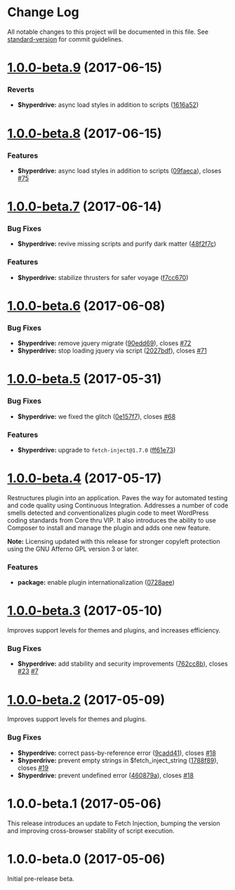 # Change Log

All notable changes to this project will be documented in this file. See [standard-version](https://github.com/conventional-changelog/standard-version) for commit guidelines.

<a name="1.0.0-beta.9"></a>
# [1.0.0-beta.9](https://codeberg.org/vhs/hyperdrive/compare/v1.0.0-beta.8...v1.0.0-beta.9) (2017-06-15)


### Reverts

* **$hyperdrive:** async load styles in addition to scripts ([1616a52](https://codeberg.org/vhs/hyperdrive/commit/1616a52))



<a name="1.0.0-beta.8"></a>
# [1.0.0-beta.8](https://codeberg.org/vhs/hyperdrive/compare/v1.0.0-beta.7...v1.0.0-beta.8) (2017-06-15)


### Features

* **$hyperdrive:** async load styles in addition to scripts ([09faeca](https://codeberg.org/vhs/hyperdrive/commit/09faeca)), closes [#75](https://codeberg.org/vhs/hyperdrive/issues/75)



<a name="1.0.0-beta.7"></a>
# [1.0.0-beta.7](https://codeberg.org/vhs/hyperdrive/compare/v1.0.0-beta.6...v1.0.0-beta.7) (2017-06-14)


### Bug Fixes

* **$hyperdrive:** revive missing scripts and purify dark matter ([48f2f7c](https://codeberg.org/vhs/hyperdrive/commit/48f2f7c))


### Features

* **$hyperdrive:** stabilize thrusters for safer voyage ([f7cc670](https://codeberg.org/vhs/hyperdrive/commit/f7cc670))


<a name="1.0.0-beta.6"></a>
# [1.0.0-beta.6](https://codeberg.org/vhs/hyperdrive/compare/v1.0.0-beta.5...v1.0.0-beta.6) (2017-06-08)


### Bug Fixes

* **$hyperdrive:** remove jquery migrate ([90edd69](https://codeberg.org/vhs/hyperdrive/commit/90edd69)), closes [#72](https://codeberg.org/vhs/hyperdrive/issues/72)
* **$hyperdrive:** stop loading jquery via script ([2027bdf](https://codeberg.org/vhs/hyperdrive/commit/2027bdf)), closes [#71](https://codeberg.org/vhs/hyperdrive/issues/71)



<a name="1.0.0-beta.5"></a>
# [1.0.0-beta.5](https://codeberg.org/vhs/hyperdrive/compare/v1.0.0-beta.4...v1.0.0-beta.5) (2017-05-31)

### Bug Fixes

* **$hyperdrive:** we fixed the glitch ([0e157f7](https://codeberg.org/vhs/hyperdrive/commit/0e157f7)), closes [#68](https://codeberg.org/vhs/hyperdrive/issues/68)

### Features

* **$hyperdrive:** upgrade to `fetch-inject@1.7.0` ([ff61e73](https://codeberg.org/vhs/hyperdrive/commit/ff61e73))

<a name="1.0.0-beta.4"></a>
# [1.0.0-beta.4](https://codeberg.org/vhs/hyperdrive/compare/v1.0.0-beta.3...v1.0.0-beta.4) (2017-05-17)

Restructures plugin into an application. Paves the way for automated testing and code quality using Continuous Integration. Addresses a number of code smells detected and conventionalizes plugin code to meet WordPress coding standards from Core thru VIP. It also introduces the ability to use Composer to install and manage the plugin and adds one new feature.

**Note:** Licensing updated with this release for stronger copyleft protection using the GNU Afferno GPL version 3 or later.

### Features

* **package:** enable plugin internationalization ([0728aee](https://codeberg.org/vhs/hyperdrive/commit/0728aee))

<a name="1.0.0-beta.3"></a>
# [1.0.0-beta.3](https://codeberg.org/vhs/hyperdrive/compare/v1.0.0-beta.2...v1.0.0-beta.3) (2017-05-10)

Improves support levels for themes and plugins, and increases efficiency.

### Bug Fixes

* **$hyperdrive:** add stability and security improvements ([762cc8b](https://codeberg.org/vhs/hyperdrive/commit/762cc8b)), closes [#23](https://codeberg.org/vhs/hyperdrive/issues/23) [#7](https://codeberg.org/vhs/hyperdrive/issues/7)



<a name="1.0.0-beta.2"></a>
# [1.0.0-beta.2](https://codeberg.org/vhs/hyperdrive/compare/v1.0.0-beta.1...v1.0.0-beta.2) (2017-05-09)

Improves support levels for themes and plugins.

### Bug Fixes

* **$hyperdrive:** correct pass-by-reference error ([9cadd41](https://codeberg.org/vhs/hyperdrive/commit/9cadd41)), closes [#18](https://codeberg.org/vhs/hyperdrive/issues/18)
* **$hyperdrive:** prevent empty strings in $fetch_inject_string ([1788f89](https://codeberg.org/vhs/hyperdrive/commit/1788f89)), closes [#19](https://codeberg.org/vhs/hyperdrive/issues/19)
* **$hyperdrive:** prevent undefined error ([460879a](https://codeberg.org/vhs/hyperdrive/commit/460879a)), closes [#18](https://codeberg.org/vhs/hyperdrive/issues/18)



<a name="1.0.0-beta.1"></a>
# 1.0.0-beta.1 (2017-05-06)

This release introduces an update to Fetch Injection, bumping the version and improving cross-browser stability of script execution.

<a name="1.0.0-beta.0"></a>
# 1.0.0-beta.0 (2017-05-06)

Initial pre-release beta.
